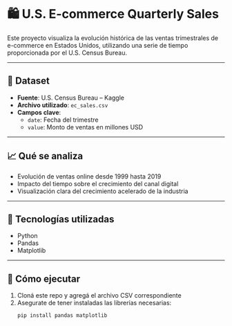 # 🛍️ U.S. E-commerce Quarterly Sales

Este proyecto visualiza la evolución histórica de las ventas trimestrales de e-commerce en Estados Unidos, utilizando una serie de tiempo proporcionada por el U.S. Census Bureau.

---

## 📁 Dataset

- **Fuente**: U.S. Census Bureau – Kaggle  
- **Archivo utilizado**: `ec_sales.csv`  
- **Campos clave**:
  - `date`: Fecha del trimestre
  - `value`: Monto de ventas en millones USD

---

## 📈 Qué se analiza

- Evolución de ventas online desde 1999 hasta 2019
- Impacto del tiempo sobre el crecimiento del canal digital
- Visualización clara del crecimiento acelerado de la industria

---

## 🧠 Tecnologías utilizadas

- Python
- Pandas
- Matplotlib

---

## 🚀 Cómo ejecutar

1. Cloná este repo y agregá el archivo CSV correspondiente  
2. Asegurate de tener instaladas las librerías necesarias:
   ```bash
   pip install pandas matplotlib
